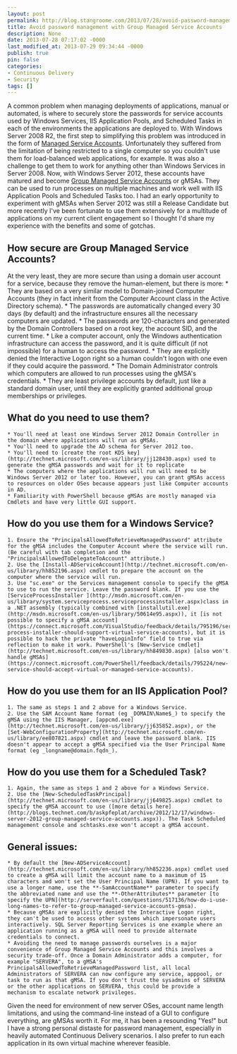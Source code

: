 ```yaml
---
layout: post
permalink: http://blog.stangroome.com/2013/07/28/avoid-password-management-with-group-managed-service-accounts/
title: Avoid password management with Group Managed Service Accounts
description: None
date: 2013-07-28 07:17:02 -0000
last_modified_at: 2013-07-29 09:34:44 -0000
publish: true
pin: false
categories:
- Continuous Delivery
- Security
tags: []
---
```

A common problem when managing deployments of applications, manual or automated, is where to securely store the passwords for service accounts used by Windows Services, IIS Application Pools, and Scheduled Tasks in each of the environments the applications are deployed to. With Windows Server 2008 R2, the first step to simplifying this problem was introduced in the form of [Managed Service Accounts](http://technet.microsoft.com/en-us/library/dd560633\(v=ws.10\).aspx). Unfortunately they suffered from the limitation of being restricted to a single computer so you couldn't use them for load-balanced web applications, for example. It was also a challenge to get them to work for anything other than Windows Services in Server 2008. Now, with Windows Server 2012, these accounts have matured and become [Group Managed Service Accounts](http://technet.microsoft.com/en-us/library/hh831782.aspx) or gMSAs. They can be used to run processes on multiple machines and work well with IIS Application Pools and Scheduled Tasks too. I had an early opportunity to experiment with gMSAs when Server 2012 was still a Release Candidate but more recently I've been fortunate to use them extensively for a multitude of applications on my current client engagement so I thought I'd share my experience with the benefits and some of gotchas.

## How secure are Group Managed Service Accounts?

At the very least, they are more secure than using a domain user account for a service, because they remove the human-element, but there is more:
    * They are based on a very similar model to Domain-joined Computer Accounts (they in fact inherit from the Computer Account class in the Active Directory schema).
    * The passwords are automatically changed every 30 days (by default) and the infrastructure ensures all the necessary computers are updated.
    * The passwords are 120-characters and generated by the Domain Controllers based on a root key, the account SID, and the current time.
    * Like a computer account, only the Windows authentication infrastructure can access the password, and it is quite difficult (if not impossible) for a human to access the password.
    * They are explicitly denied the Interactive Logon right so a human couldn't logon with one even if they could acquire the password.
    * The Domain Administrator controls which computers are allowed to run processes using the gMSA's credentials.
    * They are least privilege accounts by default, just like a standard domain user, until they are explicitly granted additional group memberships or privileges.

## What do you need to use them?

    * You'll need at least one Windows Server 2012 Domain Controller in the domain where applications will run as gMSAs.
    * You'll need to upgrade the AD schema for Server 2012 too.
    * You'll need to [create the root KDS key](http://technet.microsoft.com/en-us/library/jj128430.aspx) used to generate the gMSA passwords and wait for it to replicate
    * The computers where the applications will run will need to be Windows Server 2012 or later too. However, you can grant gMSAs access to resources on older OSes because appears just like Computer accounts in AD.
    * Familiarity with PowerShell because gMSAs are mostly managed via Cmdlets and have very little GUI support.

## How do you use them for a Windows Service?

    1. Ensure the "PrincipalsAllowedToRetrieveManagedPassword" attribute for the gMSA includes the Computer Account where the service will run. (Be careful with tab completion and the "PrincipalsAllowedToDelegateToAccount" attribute.)
    2. Use the [Install-ADServiceAccount](http://technet.microsoft.com/en-us/library/hh852196.aspx) cmdlet to prepare the account on the computer where the service will run.
    3. Use "sc.exe" or the Services management console to specify the gMSA to use to run the service. Leave the password blank. If you use the [ServiceProcessInstaller ](http://msdn.microsoft.com/en-us/library/system.serviceprocess.serviceprocessinstaller.aspx)class in a .NET assembly (typically combined with [installutil.exe](http://msdn.microsoft.com/en-us/library/50614e95.aspx)), it [is not possible to specify a gMSA account](https://connect.microsoft.com/VisualStudio/feedback/details/795196/service-process-installer-should-support-virtual-service-accounts), but it is possible to hack the private "haveLoginInfo" field to true via reflection to make it work. PowerShell's [New-Service cmdlet](http://technet.microsoft.com/en-us/library/hh849830.aspx) [also won't handle gMSAs](https://connect.microsoft.com/PowerShell/feedback/details/795224/new-service-should-accept-virtual-or-managed-service-accounts).

## How do you use them for an IIS Application Pool?

    1. The same as steps 1 and 2 above for a Windows Service.
    2. Use the SAM Account Name format (eg _DOMAIN\Name$_) to specify the gMSA using the IIS Manager, [appcmd.exe](http://technet.microsoft.com/en-us/library/jj635852.aspx), or the [Set-WebConfigurationProperty](http://technet.microsoft.com/en-us/library/ee807821.aspx) cmdlet and leave the password blank. IIS doesn't appear to accept a gMSA specified via the User Principal Name format (eg _longname@domain.fqdn_).

## How do you use them for a Scheduled Task?

    1. Again, the same as steps 1 and 2 above for a Windows Service.
    2. Use the [New-ScheduledTaskPrincipal](http://technet.microsoft.com/en-us/library/jj649825.aspx) cmdlet to specify the gMSA account to use ([more details here](http://blogs.technet.com/b/askpfeplat/archive/2012/12/17/windows-server-2012-group-managed-service-accounts.aspx)). The Task Scheduled management console and schtasks.exe won't accept a gMSA account.

## General issues:

    * By default the [New-ADServiceAccount](http://technet.microsoft.com/en-us/library/hh852236.aspx) cmdlet used to create a gMSA will limit the account name to a maximum of 15 characters and won't set the User Principal Name (UPN). If you want to use a longer name, use the **-SamAccountName** parameter to specify the abbreviated name and use the **-OtherAttributes** parameter [to specify the UPN](http://serverfault.com/questions/517136/how-do-i-use-long-names-to-refer-to-group-managed-service-accounts-gmsa).
    * Because gMSAs are explicitly denied the Interactive Logon right, they can't be used to access other systems which impersonate users interactively. SQL Server Reporting Services is one example where an application running as a gMSA will need to provide alternate credentials to connect.
    * Avoiding the need to manage passwords ourselves is a major convenience of Group Managed Service Accounts and this involves a security trade-off. Once a Domain Administrator adds a computer, for example "SERVERA", to a gMSA's PrincipalsAllowedToRetrieveManagedPassword list, all local Administrators of SERVERA can now configure any service, apppool, or task to run as that gMSA. If you don't trust the sysadmins of SERVERA or the other applications on SERVERA, this could be provide a mechanism to escalate network privileges.
Given the need for environment of new server OSes, account name length limitations, and using the command-line instead of a GUI to configure everything, are gMSAs worth it. For me, it has been a resounding "Yes!" but I have a strong personal distaste for password management, especially in heavily automated Continuous Delivery scenarios. I also prefer to run each application in its own virtual machine wherever feasible.
